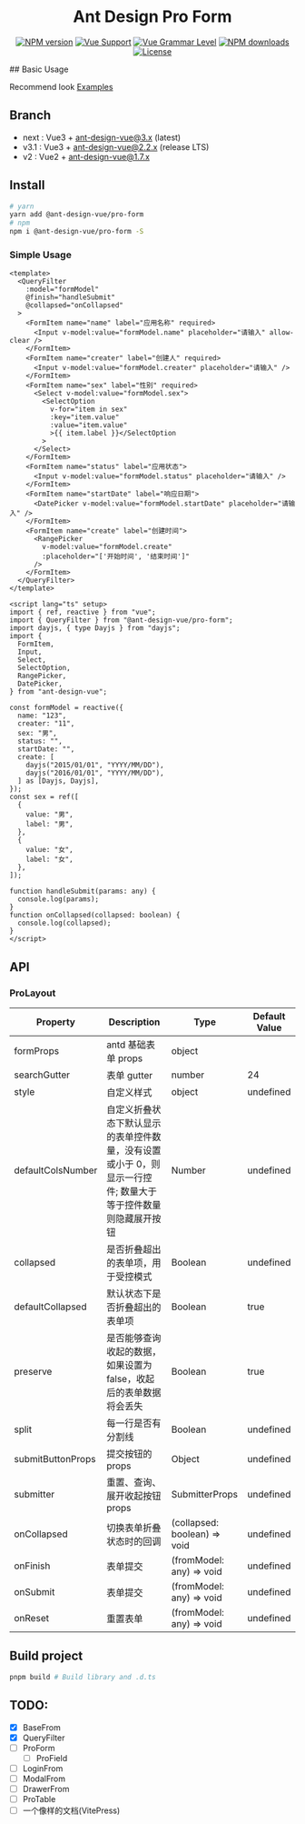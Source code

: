<h1 align="center">
Ant Design Pro Form
</h1>

<div align="center">

[![NPM version](https://img.shields.io/npm/v/@ant-design-vue/pro-layout/latest?style=flat)](https://npmjs.org/package/@ant-design-vue/pro-layout) [![Vue Support](https://img.shields.io/badge/support-Vue3-green?style=flat)](./package.json) [![Vue Grammar Level](https://img.shields.io/badge/full-Composition%20API-blue?style=flat)](https://v3.vuejs.org/guide/composition-api-introduction.html) [![NPM downloads](http://img.shields.io/npm/dm/@ant-design-vue/pro-layout.svg?style=flat)](https://npmjs.org/package/@ant-design-vue/pro-layout) [![License](https://img.shields.io/github/license/vueComponent/pro-layout)](./LICENSE)

</div>
## Basic Usage

Recommend look [Examples](./examples/)

## Branch

- next : Vue3 + ant-design-vue@3.x (latest)
- v3.1 : Vue3 + ant-design-vue@2.2.x (release LTS)
- v2 : Vue2 + ant-design-vue@1.7.x

## Install

```bash
# yarn
yarn add @ant-design-vue/pro-form
# npm
npm i @ant-design-vue/pro-form -S
```

### Simple Usage

```vue
<template>
  <QueryFilter
    :model="formModel"
    @finish="handleSubmit"
    @collapsed="onCollapsed"
  >
    <FormItem name="name" label="应用名称" required>
      <Input v-model:value="formModel.name" placeholder="请输入" allow-clear />
    </FormItem>
    <FormItem name="creater" label="创建人" required>
      <Input v-model:value="formModel.creater" placeholder="请输入" />
    </FormItem>
    <FormItem name="sex" label="性别" required>
      <Select v-model:value="formModel.sex">
        <SelectOption
          v-for="item in sex"
          :key="item.value"
          :value="item.value"
          >{{ item.label }}</SelectOption
        >
      </Select>
    </FormItem>
    <FormItem name="status" label="应用状态">
      <Input v-model:value="formModel.status" placeholder="请输入" />
    </FormItem>
    <FormItem name="startDate" label="响应日期">
      <DatePicker v-model:value="formModel.startDate" placeholder="请输入" />
    </FormItem>
    <FormItem name="create" label="创建时间">
      <RangePicker
        v-model:value="formModel.create"
        :placeholder="['开始时间', '结束时间']"
      />
    </FormItem>
  </QueryFilter>
</template>

<script lang="ts" setup>
import { ref, reactive } from "vue";
import { QueryFilter } from "@ant-design-vue/pro-form";
import dayjs, { type Dayjs } from "dayjs";
import {
  FormItem,
  Input,
  Select,
  SelectOption,
  RangePicker,
  DatePicker,
} from "ant-design-vue";

const formModel = reactive({
  name: "123",
  creater: "11",
  sex: "男",
  status: "",
  startDate: "",
  create: [
    dayjs("2015/01/01", "YYYY/MM/DD"),
    dayjs("2016/01/01", "YYYY/MM/DD"),
  ] as [Dayjs, Dayjs],
});
const sex = ref([
  {
    value: "男",
    label: "男",
  },
  {
    value: "女",
    label: "女",
  },
]);

function handleSubmit(params: any) {
  console.log(params);
}
function onCollapsed(collapsed: boolean) {
  console.log(collapsed);
}
</script>
```

## API

### ProLayout

| Property          | Description                                                                                                  | Type                         | Default Value |
| ----------------- | ------------------------------------------------------------------------------------------------------------ | ---------------------------- | ------------- |
| formProps         | antd 基础表单 props                                                                                          | object                       |               |
| searchGutter      | 表单 gutter                                                                                                  | number                       | 24            |
| style             | 自定义样式                                                                                                   | object                       | undefined     |
| defaultColsNumber | 自定义折叠状态下默认显示的表单控件数量，没有设置或小于 0，则显示一行控件; 数量大于等于控件数量则隐藏展开按钮 | Number                       | undefined     |
| collapsed         | 是否折叠超出的表单项，用于受控模式                                                                           | Boolean                      | undefined     |
| defaultCollapsed  | 默认状态下是否折叠超出的表单项                                                                               | Boolean                      | true          |
| preserve          | 是否能够查询收起的数据，如果设置为 false，收起后的表单数据将会丢失                                           | Boolean                      | true          |
| split             | 每一行是否有分割线                                                                                           | Boolean                      | undefined     |
| submitButtonProps | 提交按钮的 props                                                                                             | Object                       | undefined     |
| submitter         | 重置、查询、展开收起按钮 props                                                                               | SubmitterProps               | undefined     |
| onCollapsed       | 切换表单折叠状态时的回调                                                                                     | (collapsed: boolean) => void | undefined     |
| onFinish          | 表单提交                                                                                                     | (fromModel: any) => void     | undefined     |
| onSubmit          | 表单提交                                                                                                     | (fromModel: any) => void     | undefined     |
| onReset           | 重置表单                                                                                                     | (fromModel: any) => void     | undefined     |

## Build project

```bash
pnpm build # Build library and .d.ts
```

## TODO:

- [x] BaseFrom
- [x] QueryFilter
- [ ] ProForm
  - [ ] ProField
- [ ] LoginFrom
- [ ] ModalFrom
- [ ] DrawerFrom
- [ ] ProTable
- [ ] 一个像样的文档(VitePress)

